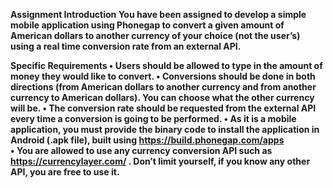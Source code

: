 <strong>Assignment Introduction<strong>
You have been assigned to develop a simple mobile application using Phonegap to convert a given amount of American dollars to another currency of your choice (not the user’s) using a real time conversion rate from an external API. 

Specific Requirements 
• Users should be allowed to type in the amount of money they would like to convert. 
• Conversions should be done in both directions (from American dollars to another currency and from another currency to American dollars). You can choose what the other currency will be. 
• The conversion rate should be requested from the external API every time a conversion is going to be performed. 
• As it is a mobile application, you must provide the binary code to install the application in Android (.apk file), built using https://build.phonegap.com/apps  
• You are allowed to use any currency conversion API such as https://currencylayer.com/ . Don’t limit yourself, if you know any other API, you are free to use it. 
